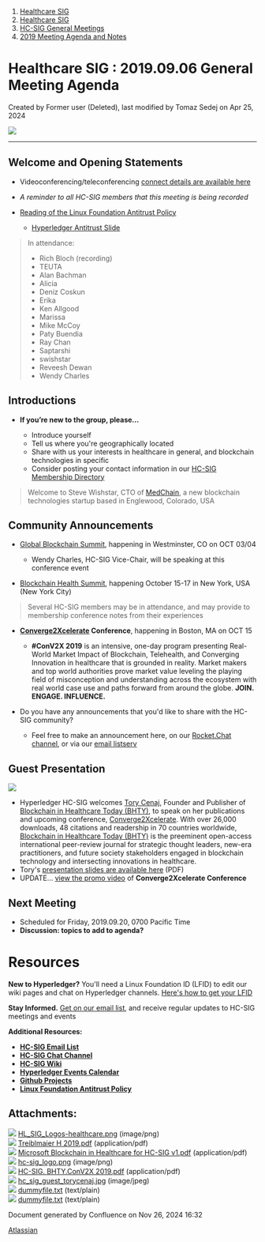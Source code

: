 1. [Healthcare SIG](index.html)
2. [Healthcare SIG](Healthcare-SIG_20545573.html)
3. [HC-SIG General Meetings](HC-SIG-General-Meetings_20545763.html)
4. [2019 Meeting Agenda and Notes](2019-Meeting-Agenda-and-Notes_20555030.html)

# Healthcare SIG : 2019.09.06 General Meeting Agenda

Created by Former user (Deleted), last modified by Tomaz Sedej on Apr 25, 2024

![](attachments/20552698/20562586.png?width=550)

* * *

## **Welcome and Opening Statements**

- Videoconferencing/teleconferencing [connect details are available here](https://lf-hyperledger.atlassian.net/wiki/display/HCSIG/HC-SIG+General+Meetings)
- *A reminder to all HC-SIG members that this meeting is being recorded*
- [Reading of the Linux Foundation Antitrust Policy](https://www.linuxfoundation.org/antitrust-policy "https://www.linuxfoundation.org/antitrust-policy")
  
  - [Hyperledger Antitrust Slide](https://tinyurl.com/HL-antitrust-slide "https://tinyurl.com/HL-antitrust-slide")

> In attendance:
> 
> - Rich Bloch (recording)
> - TEUTA
> - Alan Bachman
> - Alicia
> - Deniz Coskun
> - Erika
> - Ken Allgood
> - Marissa
> - Mike McCoy
> - Paty Buendia
> - Ray Chan
> - Saptarshi
> - swishstar
> - Reveesh Dewan
> - Wendy Charles

## **Introductions**

- **If you’re new to the group, please…**
  
  - Introduce yourself
  - Tell us where you're geographically located
  - Share with us your interests in healthcare in general, and blockchain technologies in specific
  - Consider posting your contact information in our [HC-SIG Membership Directory](https://lf-hyperledger.atlassian.net/wiki/display/HCSIG/Membership+Directory)

> Welcome to Steve Wishstar, CTO of [MedChain](http://medchain.us/), a new blockchain technologies startup based in Englewood, Colorado, USA

## **Community Announcements**

- [Global Blockchain Summit](https://globalblockchainsummit.com/), happening in Westminster, CO on OCT 03/04
  
  - Wendy Charles, HC-SIG Vice-Chair, will be speaking at this conference event

<!--THE END-->

- [Blockchain Health Summit](https://blockchainhealthcaresummit.com/), happening October 15-17 in New York, USA (New York City)

> Several HC-SIG members may be in attendance, and may provide to membership conference notes from their experiences

- **[Converge2Xcelerate](https://conv2x-2019.eventcreate.com/) Conference**, happening in Boston, MA on OCT 15
  
  - **#ConV2X 2019** is an intensive, one-day program presenting Real-World Market Impact of Blockchain, Telehealth, and Converging Innovation in healthcare that is grounded in reality. Market makers and top world authorities prove market value leveling the playing field of misconception and understanding across the ecosystem with real world case use and paths forward from around the globe. **JOIN. ENGAGE. INFLUENCE.**

<!--THE END-->

- Do you have any announcements that you'd like to share with the HC-SIG community?
  
  - Feel free to make an announcement here, on our [Rocket.Chat channel](https://chat.hyperledger.org/channel/healthcare-sig), or via our [email listserv](https://lists.hyperledger.org/g/healthcare-sig)

## **Guest Presentation**

**![](attachments/20552698/20562728.jpg?height=400)**

- Hyperledger HC-SIG welcomes [Tory Cenaj](https://www.linkedin.com/in/tcenaj/), Founder and Publisher of [Blockchain in Healthcare Today (BHTY)](https://blockchainhealthcaretoday.com/index.php/journal), to speak on her publications and upcoming conference, [Converge2Xcelerate](https://conv2x-2019.eventcreate.com/). With over 26,000 downloads, 48 citations and readership in 70 countries worldwide, [Blockchain in Healthcare Today (BHTY)](https://blockchainhealthcaretoday.com/index.php/journal) is the preeminent open-access international peer-review journal for strategic thought leaders, new-era practitioners, and future society stakeholders engaged in blockchain technology and intersecting innovations in healthcare.
- Tory's [presentation slides are available here](attachments/20552698/20562667.pdf) (PDF)
- UPDATE... [view the promo video](#) of **Converge2Xcelerate Conference**

## **Next Meeting**

- Scheduled for Friday, 2019.09.20, 0700 Pacific Time
- **Discussion: topics to add to agenda?**

# **Resources**

**New to Hyperledger?** You'll need a Linux Foundation ID (LFID) to edit our wiki pages and chat on Hyperledger channels. [Here's how to get your LFID](https://www.youtube.com/watch?v=EEc4JRyaAoA)

**Stay Informed.** [Get on our email list](https://lists.hyperledger.org/g/healthcare-sig), and receive regular updates to HC-SIG meetings and events

**Additional Resources:**

- [**HC-SIG Email List**](https://lists.hyperledger.org/g/healthcare-sig)
- [**HC-SIG Chat Channel**](https://chat.hyperledger.org/channel/healthcare-sig)
- [**HC-SIG Wiki**](https://lf-hyperledger.atlassian.net/wiki/display/HCSIG/)
- [**Hyperledger Events Calendar**](https://lf-hyperledger.atlassian.net/wiki/display/HYP/Calendar+of+Public+Meetings)
- [**Github Projects**](https://github.com/hyperledger)
- [**Linux Foundation Antitrust Policy**](https://www.linuxfoundation.org/antitrust-policy)

## Attachments:

![](images/icons/bullet_blue.gif) [HL\_SIG\_Logos-healthcare.png](attachments/20552698/20562586.png) (image/png)  
![](images/icons/bullet_blue.gif) [Treiblmaier H 2019.pdf](attachments/20552698/20562583.pdf) (application/pdf)  
![](images/icons/bullet_blue.gif) [Microsoft Blockchain in Healthcare for HC-SIG v1.pdf](attachments/20552698/20562585.pdf) (application/pdf)  
![](images/icons/bullet_blue.gif) [hc-sig\_logo.png](attachments/20552698/20562587.png) (image/png)  
![](images/icons/bullet_blue.gif) [HC-SIG. BHTY.ConV2X 2019.pdf](attachments/20552698/20562667.pdf) (application/pdf)  
![](images/icons/bullet_blue.gif) [hc\_sig\_guest\_torycenaj.jpg](attachments/20552698/20562728.jpg) (image/jpeg)  
![](images/icons/bullet_blue.gif) [dummyfile.txt](attachments/20552698/20562584.txt) (text/plain)  
![](images/icons/bullet_blue.gif) [dummyfile.txt](attachments/20552698/20562693.txt) (text/plain)

Document generated by Confluence on Nov 26, 2024 16:32

[Atlassian](http://www.atlassian.com/)
